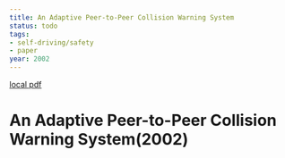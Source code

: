 ```yaml
---
title: An Adaptive Peer-to-Peer Collision Warning System
status: todo
tags:
- self-driving/safety
- paper
year: 2002
---
```


[local pdf](../../../pdfs/2002-An%20Adaptive%20Peer-to-Peer%20Collision%20Warning%20System.pdf)

# An Adaptive Peer-to-Peer Collision Warning System(2002)
